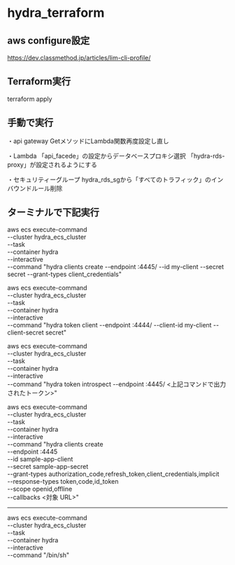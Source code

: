 # hydra_terraform

## aws configure設定

https://dev.classmethod.jp/articles/lim-cli-profile/


## Terraform実行
terraform apply


## 手動で実行
・api gateway
GetメソッドにLambda関数再度設定し直し

・Lambda
「api_facede」の設定からデータベースプロキシ選択
「hydra-rds-proxy」が設定されるようにする

・セキュリティーグループ
hydra_rds_sgから「すべてのトラフィック」のインバウンドルール削除

## ターミナルで下記実行
aws ecs execute-command \
    --cluster hydra_ecs_cluster \
    --task <task id> \
    --container hydra \
    --interactive \
    --command "hydra clients create --endpoint <endpoint>:4445/ --id my-client --secret secret --grant-types client_credentials"


aws ecs execute-command \
    --cluster hydra_ecs_cluster \
    --task <task id> \
    --container hydra \
    --interactive \
    --command "hydra token client --endpoint <endpoint>:4444/ --client-id my-client --client-secret secret"


aws ecs execute-command \
    --cluster hydra_ecs_cluster \
    --task <task id> \
    --container hydra \
    --interactive \
    --command "hydra token introspect --endpoint <endpoint>:4445/ <上記コマンドで出力されたトークン>"


aws ecs execute-command \
    --cluster hydra_ecs_cluster \
    --task <task id> \
    --container hydra \
    --interactive \
    --command "hydra clients create \
    --endpoint <endpoint>:4445 \
    --id sample-app-client \
    --secret sample-app-secret \
    --grant-types authorization_code,refresh_token,client_credentials,implicit \
    --response-types token,code,id_token \
    --scope openid,offline \
    --callbacks <対象 URL>"

--------

aws ecs execute-command \
    --cluster hydra_ecs_cluster \
    --task <task id> \
    --container hydra \
    --interactive \
    --command "/bin/sh"
